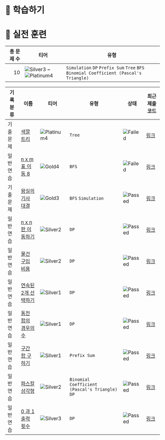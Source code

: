 # 📖 학습하기

# 🥇 실전 훈련
|총 문제 수|티어|유형|
|---:|---|---|
|10|![Silver3][s3] ~ ![Platinum4][p4]|`Simulation` `DP` `Prefix Sum` `Tree` `BFS` `Binomial Coefficient (Pascal's Triangle)`|

|기록분류|이름|티어|유형|상태|최근 제출 코드|
|---|---|---|---|---|---|
|기출문제|[색깔 트리](https://www.codetree.ai/training-field/frequent-problems/problems/color-tree)|![Platinum4][p4]|`Tree`|![Failed][failed]|[링크](https://github.com/plast7/codetree-TILs/blob/main/240904/%EC%83%89%EA%B9%94%20%ED%8A%B8%EB%A6%AC/color-tree.cpp)|
|일반 연습|[n x m 표 이동 8](https://www.codetree.ai/training-field/search/problems/move-n-x-m-table-8)|![Gold4][g4]|`BFS`|![Failed][failed]|[링크](https://github.com/plast7/codetree-TILs/blob/main/240904/n%20x%20m%20%ED%91%9C%20%EC%9D%B4%EB%8F%99%208/move-n-x-m-table-8.py)|
|기출문제|[왕실의 기사 대결](https://www.codetree.ai/training-field/frequent-problems/problems/royal-knight-duel)|![Gold3][g3]|`BFS` `Simulation`|![Passed][passed]|[링크](https://github.com/plast7/codetree-TILs/blob/main/240904/%EC%99%95%EC%8B%A4%EC%9D%98%20%EA%B8%B0%EC%82%AC%20%EB%8C%80%EA%B2%B0/royal-knight-duel.py)|
|일반 연습|[n x n 판 이동하기](https://www.codetree.ai/training-field/search/problems/move-nxn-plates)|![Silver2][s2]|`DP`|![Passed][passed]|[링크](https://github.com/plast7/codetree-TILs/blob/main/240904/n%20x%20n%20%ED%8C%90%20%EC%9D%B4%EB%8F%99%ED%95%98%EA%B8%B0/move-nxn-plates.cpp)|
|일반 연습|[물건 구입 비용](https://www.codetree.ai/training-field/search/problems/cost-of-purchase)|![Silver2][s2]|`DP`|![Passed][passed]|[링크](https://github.com/plast7/codetree-TILs/blob/main/240904/%EB%AC%BC%EA%B1%B4%20%EA%B5%AC%EC%9E%85%20%EB%B9%84%EC%9A%A9/cost-of-purchase.cpp)|
|일반 연습|[연속된 2개 선택하기](https://www.codetree.ai/training-field/search/problems/select-2-in-a-row)|![Silver1][s1]|`DP`|![Passed][passed]|[링크](https://github.com/plast7/codetree-TILs/blob/main/240904/%EC%97%B0%EC%86%8D%EB%90%9C%202%EA%B0%9C%20%EC%84%A0%ED%83%9D%ED%95%98%EA%B8%B0/select-2-in-a-row.cpp)|
|일반 연습|[동전 합의 경우의 수](https://www.codetree.ai/training-field/search/problems/number-of-coin-agreement-cases)|![Silver1][s1]|`DP`|![Passed][passed]|[링크](https://github.com/plast7/codetree-TILs/blob/main/240904/%EB%8F%99%EC%A0%84%20%ED%95%A9%EC%9D%98%20%EA%B2%BD%EC%9A%B0%EC%9D%98%20%EC%88%98/number-of-coin-agreement-cases.cpp)|
|일반 연습|[구간 합 구하기](https://www.codetree.ai/training-field/search/problems/find-the-sum-of-intervals)|![Silver1][s1]|`Prefix Sum`|![Passed][passed]|[링크](https://github.com/plast7/codetree-TILs/blob/main/240904/%EA%B5%AC%EA%B0%84%20%ED%95%A9%20%EA%B5%AC%ED%95%98%EA%B8%B0/find-the-sum-of-intervals.cpp)|
|일반 연습|[파스칼 삼각형](https://www.codetree.ai/training-field/search/problems/pascal-triangle)|![Silver2][s2]|`Binomial Coefficient (Pascal's Triangle)` `DP`|![Passed][passed]|[링크](https://github.com/plast7/codetree-TILs/blob/main/240904/%ED%8C%8C%EC%8A%A4%EC%B9%BC%20%EC%82%BC%EA%B0%81%ED%98%95/pascal-triangle.cpp)|
|일반 연습|[0 과 1 출력 횟수](https://www.codetree.ai/training-field/search/problems/0-and-1-output-count)|![Silver3][s3]|`DP`|![Passed][passed]|[링크](https://github.com/plast7/codetree-TILs/blob/main/240904/0%20%EA%B3%BC%201%20%EC%B6%9C%EB%A0%A5%20%ED%9A%9F%EC%88%98/0-and-1-output-count.cpp)|










[b5]: https://img.shields.io/badge/Bronze_5-%235D3E31.svg
[b4]: https://img.shields.io/badge/Bronze_4-%235D3E31.svg
[b3]: https://img.shields.io/badge/Bronze_3-%235D3E31.svg
[b2]: https://img.shields.io/badge/Bronze_2-%235D3E31.svg
[b1]: https://img.shields.io/badge/Bronze_1-%235D3E31.svg
[s5]: https://img.shields.io/badge/Silver_5-%23394960.svg
[s4]: https://img.shields.io/badge/Silver_4-%23394960.svg
[s3]: https://img.shields.io/badge/Silver_3-%23394960.svg
[s2]: https://img.shields.io/badge/Silver_2-%23394960.svg
[s1]: https://img.shields.io/badge/Silver_1-%23394960.svg
[g5]: https://img.shields.io/badge/Gold_5-%23FFC433.svg
[g4]: https://img.shields.io/badge/Gold_4-%23FFC433.svg
[g3]: https://img.shields.io/badge/Gold_3-%23FFC433.svg
[g2]: https://img.shields.io/badge/Gold_2-%23FFC433.svg
[g1]: https://img.shields.io/badge/Gold_1-%23FFC433.svg
[p5]: https://img.shields.io/badge/Platinum_5-%2376DDD8.svg
[p4]: https://img.shields.io/badge/Platinum_4-%2376DDD8.svg
[p3]: https://img.shields.io/badge/Platinum_3-%2376DDD8.svg
[p2]: https://img.shields.io/badge/Platinum_2-%2376DDD8.svg
[p1]: https://img.shields.io/badge/Platinum_1-%2376DDD8.svg
[passed]: https://img.shields.io/badge/Passed-%23009D27.svg
[failed]: https://img.shields.io/badge/Failed-%23D24D57.svg
[easy]: https://img.shields.io/badge/쉬움-%235cb85c.svg?for-the-badge
[medium]: https://img.shields.io/badge/보통-%23FFC433.svg?for-the-badge
[hard]: https://img.shields.io/badge/어려움-%23D24D57.svg?for-the-badge